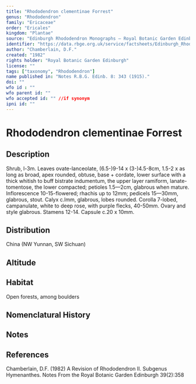 ```yaml
---
title: "Rhododendron clementinae Forrest"
genus: "Rhododendron"
family: "Ericaceae"
order: "Ericales"
kingdom: "Plantae"
source: "Edinburgh Rhododendron Monographs – Royal Botanic Garden Edinburgh"
identifier: "https://data.rbge.org.uk/service/factsheets/Edinburgh_Rhododendron_Monographs.xhtml"
author: "Chamberlain, D.F."
created: "1982"
rights holder: "Royal Botanic Garden Edinburgh"
license: ""
tags: ["taxonomy", "Rhododendron"]
name published in: "Notes R.B.G. Edinb. 8: 343 (1915)."
doi: ""
wfo id : ""
wfo parent id: ""
wfo accepted id: "" //if synonym                      
ipni id: ""
---
```


                       

# Rhododendron clementinae Forrest

## Description
Shrub, l-3m. Leaves ovate-lanceolate, (6.5-)9-14 x (3-)4.5-8cm, 1.5-2 x as long as broad, apex rounded, obtuse, base + cordate, lower surface with a thick whitish to buff bistrate indumentum, the upper layer ramiform, lanate-tomentose, the lower compacted; petioles 1.5—2cm, glabrous when mature. Inflorescence 10-15-flowered; rhachis up to 12mm; pedicels 15—30mm, glabrous, stout. Calyx c.lmm, glabrous, lobes rounded. Corolla 7-lobed, campanulate, white to deep rose, with purple flecks, 40-50mm. Ovary and style glabrous. Stamens 12-14. Capsule c.20 x 10mm.

## Distribution
China (NW Yunnan, SW Sichuan)

## Altitude


## Habitat
Open forests, among boulders

## Nomenclatural History

                       
## Notes


## References

Chamberlain, D.F. (1982) A Revision of Rhododendron II. Subgenus Hymenanthes. Notes From the Royal Botanic Garden Edinburgh 39(2):358
